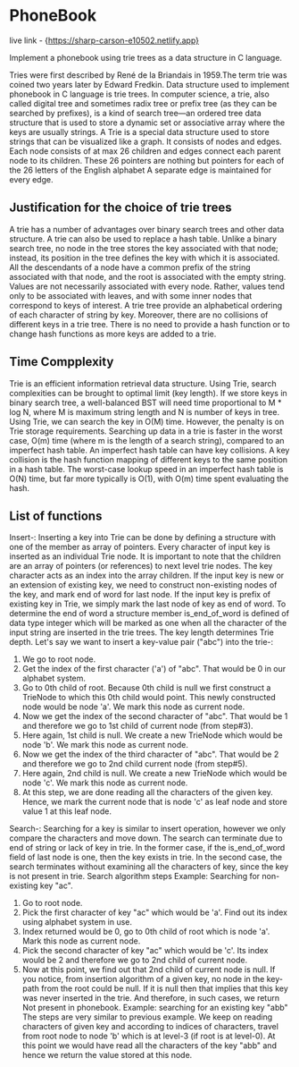 # PhoneBook
live link  -   {https://sharp-carson-e10502.netlify.app}


Implement a phonebook using trie trees as a data structure in C language.

Tries were first described by René de la Briandais in 1959.The term trie was coined two years later by Edward Fredkin. Data structure used to implement phonebook in C language is trie trees. In computer science, a trie, also called digital tree and sometimes radix tree or prefix tree (as they can be searched by prefixes), is a kind of search tree—an ordered tree data structure that is used to store a dynamic set or associative array where the keys are usually strings. A Trie is a special data structure used to store strings that can be visualized like a graph. It consists of nodes and edges. Each node consists of at max 26 children and edges connect each parent node to its children. These 26 pointers are nothing but pointers for each of the 26 letters of the English alphabet A separate edge is maintained for every edge.

## Justification for the choice of trie trees

A trie has a number of advantages over binary search trees and other data structure. A trie can also be used to replace a hash table. Unlike a binary search tree, no node in the tree stores the key associated with that node; instead, its position in the tree defines the key with which it is associated. All the descendants of a node have a common prefix of the string associated with that node, and the root is associated with the empty string. Values are not necessarily associated with every node. Rather, values tend only to be associated with leaves, and with some inner nodes that correspond to keys of interest. A trie tree provide an alphabetical ordering of each character of string by key. Moreover, there are no collisions of different keys in a trie tree. There is no need to provide a hash function or to change hash functions as more keys are added to a trie.

## Time Compplexity

Trie is an efficient information retrieval data structure. Using Trie, search complexities can be brought to optimal limit (key length). If we store keys
in binary search tree, a well-balanced BST will need time proportional to M * log N, where M is maximum string length and N is number of keys in tree. Using Trie, we can search the key in O(M) time. However, the penalty is on Trie storage requirements. Searching up data in a trie is faster in the worst case, O(m) time (where m is the length of a search string), compared to an imperfect hash table. An imperfect hash table can have key collisions. A key collision is the hash function mapping of different keys to the same position in a hash table. The worst-case lookup speed in an imperfect hash table is O(N) time, but far more typically is O(1), with O(m) time spent evaluating the hash.

## List of functions
Insert-: Inserting a key into Trie can be done by defining a structure with one of the member as array of pointers. Every character of input key is inserted as an individual Trie node. It is important to note that the children are an array of pointers (or references) to next level trie nodes. The key character acts as an index into the array children. If the input key is new or an extension of existing key, we need to construct non-existing nodes of the key, and mark end of word for last node. If the input key is prefix of existing key in Trie, we simply mark the last node of key as end of word. To determine the end of word a structure member is_end_of_word is defined of data type integer which will be marked as one when all the character of the input string are inserted in the trie trees. The key length determines Trie depth.
Let's say we want to insert a key-value pair ("abc") into the trie-:
1. We go to root node.
2. Get the index of the first character ('a') of "abc". That would be 0 in our alphabet system.
3. Go to 0th child of root. Because 0th child is null we first construct a TrieNode to which this 0th child would point. This
newly constructed node would be node 'a'. We mark this node as current node.
4. Now we get the index of the second character of "abc". That would be 1 and therefore we go to 1st child of current node (from step#3).
5. Here again, 1st child is null. We create a new TrieNode which would be node 'b'. We mark this node as current node.
6. Now we get the index of the third character of "abc". That would be 2 and therefore we go to 2nd child current node (from step#5).
7. Here again, 2nd child is null. We create a new TrieNode which would be node 'c'. We mark this node as current node.
8. At this step, we are done reading all the characters of the given key. Hence, we mark the current node that is node 'c' as leaf node and store value 1 at this leaf node.


Search-: Searching for a key is similar to insert operation, however we only compare the characters and move down. The search can terminate due to end of string or lack of key in trie. In the former case, if the is_end_of_word field of last node is one, then the key exists in trie. In the second case, the search terminates without examining all the characters of key, since the key is not present in trie.
Search algorithm steps
Example: Searching for non-existing key "ac".
1. Go to root node.
2. Pick the first character of key "ac" which would be 'a'. Find out its index using alphabet system in use.
3. Index returned would be 0, go to 0th child of root which is node 'a'. Mark this node as current node.
4. Pick the second character of key "ac" which would be 'c'. Its index would be 2 and therefore we go to 2nd child of current node.
5. Now at this point, we find out that 2nd child of current node is null. If you notice, from insertion algorithm of a given key, no node in the key-path from the root could be null. If it is null then that implies that this key was never inserted in the trie. And therefore, in such cases, we return Not present in phonebook.
Example: searching for an existing key "abb"
The steps are very similar to previous example. We keep on reading characters of given key and according to indices of characters, travel from root node to node 'b' which is at level-3 (if root is at level-0). At this point we would have read all the characters of the key "abb" and hence we return the value stored at this node.
